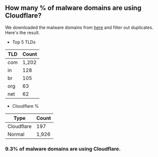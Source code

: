 ## How many % of malware domains are using Cloudflare?


We downloaded the malware domains from [here](https://urlhaus.abuse.ch) and filter out duplicates.
Here's the result.


[//]: # (start replacement)


- Top 5 TLDs

| TLD | Count |
| --- | --- |
| com | 1,202 |
| in | 128 |
| br | 105 |
| org | 63 |
| net | 62 |


- Cloudflare %

| Type | Count |
| --- | --- |
| Cloudflare | 197 |
| Normal | 1,926 |


### 9.3% of malware domains are using Cloudflare.